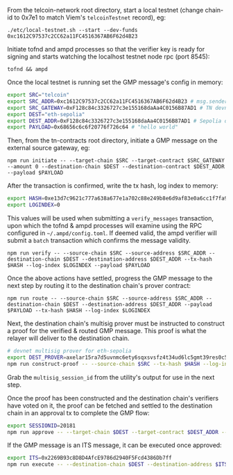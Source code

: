 From the telcoin-network root directory, start a local testnet (change chain-id to 0x7e1 to match Viem's `telcoinTestnet` record), eg:

`./etc/local-testnet.sh --start --dev-funds 0xc1612C97537c2CC62a11FC4516367AB6F62d4B23`

Initiate tofnd and ampd processes so that the verifier key is ready for signing and starts watching the localhost testnet node rpc (port 8545):

`tofnd && ampd`

Once the local testnet is running set the GMP message's config in memory:

```bash
export SRC="telcoin"
export SRC_ADDR=0xc1612C97537c2CC62a11FC4516367AB6F62d4B23 # msg.sender of IAxelarGateway::CallContract
export SRC_GATEWAY=0xF128c84c3326727c3e155168daAa4C0156B87AD1 # TN devnet gateway
export DEST="eth-sepolia"
export DEST_ADDR=0xF128c84c3326727c3e155168daAa4C0156B87AD1 # Sepolia devnet gateway
export PAYLOAD=0x68656c6c6f20776f726c64 # "hello world"
```

Then, from the tn-contracts root directory, initiate a GMP message on the external source gateway, eg:

`npm run initiate -- --target-chain $SRC --target-contract $SRC_GATEWAY --amount 0 --destination-chain $DEST --destination-contract $DEST_ADDR --payload $PAYLOAD`

After the transaction is confirmed, write the tx hash, log index to memory:

```bash
export HASH=0xe13d7c9621c777a638a677e1a702c88e249b8e6d9af83e0a6cc1f7fa91e70d98
export LOGINDEX=0
```

This values will be used when submitting a `verify_messages` transaction, upon which the tofnd & ampd processes will examine using the RPC configured in `~/.ampd/config.toml`. If deemed valid, the ampd verifier will submit a `batch` transaction which confirms the message validity.

`npm run verify -- --source-chain $SRC --source-address $SRC_ADDR --destination-chain $DEST --destination-address $DEST_ADDR --tx-hash $HASH --log-index $LOGINDEX --payload $PAYLOAD`

Once the above actions have settled, progress the GMP message to the next step by routing it to the destination chain's prover contract:

`npm run route -- --source-chain $SRC --source-address $SRC_ADDR --destination-chain $DEST --destination-address $DEST_ADDR --payload $PAYLOAD --tx-hash $HASH --log-index $LOGINDEX`

Next, the destination chain's multisig prover must be instructed to construct a proof for the verified & routed GMP message. This proof is what the relayer will deliver to the destination chain.

```bash
# devnet multisig prover for eth-sepolia
export DEST_PROVER=axelar15ra7d5uvnmc6ety6sqxsvsfz4t34ud6lc5gmt39res0c5thkqp2qdwj4af
npm run construct-proof -- --source-chain $SRC --tx-hash $HASH --log-index $LOGINDEX --destination-chain-multisig-prover $DEST_PROVER
```

Grab the `multisig_session_id` from the utility's output for use in the next step.

Once the proof has been constructed and the destination chain's verifiers have voted on it, the proof can be fetched and settled to the destination chain in an approval tx to complete the GMP flow:

```bash
export SESSIONID=20181
npm run approve -- --target-chain $DEST --target-contract $DEST_ADDR --multisig-session-id $SESSIONID --destination-chain-multisig-prover $DEST_PROVER
```

If the GMP message is an ITS message, it can be executed once approved:

```bash
export ITS=0x2269B93c8D8D4AfcE9786d2940F5Fcd4386Db7ff
npm run execute -- --destination-chain $DEST --destination-address $ITS --tx-hash $HASH --log-index $LOGINDEX --source-chain $SRC --source-address $SRC_ADDR --payload $PAYLOAD
```
